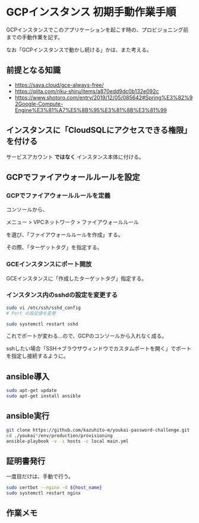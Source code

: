 # GCPインスタンス 初期手動作業手順

GCPインスタンスでこのアプリケーションを起こす時の、プロビジョニング前までの手動作業を記す。

なお「GCPインスタンスで動かし続ける」かは、また考える。

## 前提となる知識

- https://sava.cloud/gce-always-free/
- https://qiita.com/riku-shiru/items/a870edd9dc0b132e092c
- https://www.shotoro.com/entry/2019/12/05/085642#Spring%E3%82%92Google-Compute-Engine%E3%81%A7%E5%8B%95%E3%81%8B%E3%81%99

## インスタンスに「CloudSQLにアクセスできる権限」を付ける

サービスアカウント __ではなく__ インスタンス本体に付ける。

## GCPでファイアウォールルールを設定

### GCPでファイアウォールルールを定義

コンソールから、

メニュー > VPCネットワーク > ファイアウォールルール

を選び、「ファイアウォールルールを作成」する。

その際、「ターゲットタグ」を指定する。

### GCEインスタンスにポート開放

GCEインスタンスに「作成したターゲットタグ」指定する。

### インスタンス内のsshdの設定を変更する

```bash
sudo vi /etc/ssh/sshd_config
# Port の設定値を変更

sudo systemctl restart sshd
```

これでポートが変わる…ので、GCPのコンソールから入れなく成る。

sshしたい場合「SSH->ブラウザウィンドウでカスタムポートを開く」でポートを指定し接続するように。

## ansible導入

```bash
sudo apt-get update
sudo apt-get install ansible
```

## ansible実行

```bash
git clone https://github.com/kazuhito-m/youkai-password-challenge.git
cd ./youkai*/env/production/provisioning
ansible-playbook -v -i hosts -c local main.yml
```

## 証明書発行

一度目だけは、手動で行う。

```bash
sudo certbot --nginx -d ${host_name}
sudo systemctl restart nginx
```

## 作業メモ

```bash

```
